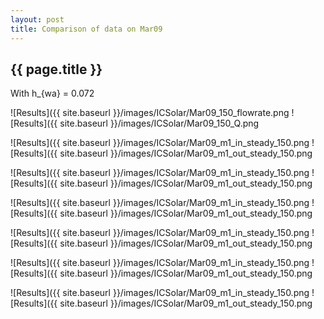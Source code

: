 ```yaml
---
layout: post
title: Comparison of data on Mar09
---
```

{{ page.title }}
-----------------
With h_{wa} = 0.072

![Results]({{ site.baseurl }}/images/ICSolar/Mar09_150_flowrate.png ![Results]({{ site.baseurl }}/images/ICSolar/Mar09_150_Q.png

![Results]({{ site.baseurl }}/images/ICSolar/Mar09_m1_in_steady_150.png ![Results]({{ site.baseurl }}/images/ICSolar/Mar09_m1_out_steady_150.png

![Results]({{ site.baseurl }}/images/ICSolar/Mar09_m1_in_steady_150.png ![Results]({{ site.baseurl }}/images/ICSolar/Mar09_m1_out_steady_150.png

![Results]({{ site.baseurl }}/images/ICSolar/Mar09_m1_in_steady_150.png ![Results]({{ site.baseurl }}/images/ICSolar/Mar09_m1_out_steady_150.png

![Results]({{ site.baseurl }}/images/ICSolar/Mar09_m1_in_steady_150.png ![Results]({{ site.baseurl }}/images/ICSolar/Mar09_m1_out_steady_150.png

![Results]({{ site.baseurl }}/images/ICSolar/Mar09_m1_in_steady_150.png ![Results]({{ site.baseurl }}/images/ICSolar/Mar09_m1_out_steady_150.png

![Results]({{ site.baseurl }}/images/ICSolar/Mar09_m1_in_steady_150.png ![Results]({{ site.baseurl }}/images/ICSolar/Mar09_m1_out_steady_150.png

